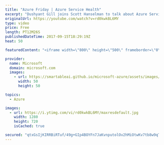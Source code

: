```yaml
---
title: "Azure Friday | Azure Service Health"
excerpt: "Dushyant Gill joins Scott Hanselman to talk about Azure Service Health. When issues in Azure services affect your business-critical resources, Azure Service Health notifies you and your teams, helps you understand the impacts of the issue, and keeps you updated as the issue is resolved. It also helps"
originalUrl: https://youtube.com/watch?v=rd0kwkBL6MY
type: video
price: Free
length: PT12M26S
publishedDateTime: 2017-09-15T18:29:19Z
heat: 50

featuredContent: "<iframe width=\"800\" height=\"500\" frameborder=\"0\" src=\"https://www.youtube.com/embed/rd0kwkBL6MY\" allow=\"accelerometer; autoplay; encrypted-media; gyroscope; picture-in-picture\" allowfullscreen></iframe>"

provider:
  name: Microsoft
  domain: microsoft.com
  images:
    - url: https://smartableai.github.io/microsoft-azure/assets/images/organizations/microsoft.com-50x50.jpg
      width: 50
      height: 50

topics:
  - Azure

images:
  - url: https://i.ytimg.com/vi/rd0kwkBL6MY/maxresdefault.jpg
    width: 1280
    height: 720
    isCached: true

secured: "qtxGsIjKIRRBiRTuf/49g+GIp4BOYFn7JaKvnputolOv2hMiOtwKv7tb8w9qTRv9/awGHntLH9lVVSoTovrCLUajgxmsNda/B/ByPp6un8s3f9emWWAjGSMMU2NtD0Dm4ki26v0Xs9BZySz+QqHIh7BDiOgH0Y0gsE+SWjoOmda+Vg4E+V99wzmbpa9dx0y/I/6T/0dKdMtEvB86IBHo7FOqj426utlZiW9wYhAKBNX/20Ra2Gee2uscZ9H4YPJbtaAjpQ4DGLpZqhJjc6pxlt8y1yuCdrX/EjODiNTsgm3dQ7CvmMsVBk1PvKG2UDE5yLBYARlEpDtsIHu4Zw28VF4gNnoSi8/Hl/zYdJGXVL4BK9XgWiDULQiF2MdqcQnsLpt+u+b4v1hzYlgqrJog0KqN/EFnfxVNrRuznk0/8nk=;ScA7Vt5iaHuLyzw6Rvco5w=="
---
```


